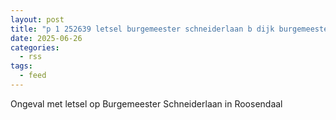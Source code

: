 ```yaml
---
layout: post
title: "p 1 252639 letsel burgemeester schneiderlaan b dijk burgemeester schneiderlaan roosendaal"
date: 2025-06-26
categories: 
  - rss
tags: 
  - feed
---
```


Ongeval met letsel op Burgemeester Schneiderlaan in Roosendaal
